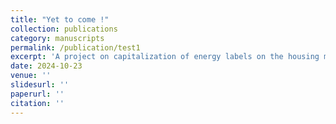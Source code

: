 ```yaml
---
title: "Yet to come !"
collection: publications
category: manuscripts
permalink: /publication/test1
excerpt: 'A project on capitalization of energy labels on the housing market'
date: 2024-10-23
venue: ''
slidesurl: ''
paperurl: ''
citation: ''
---
```



